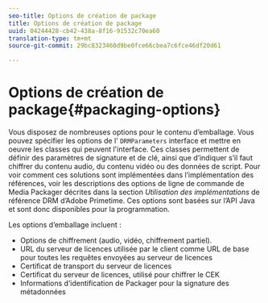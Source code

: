 ```yaml
---
seo-title: Options de création de package
title: Options de création de package
uuid: 04244428-cb42-438a-8f16-91532c70ea60
translation-type: tm+mt
source-git-commit: 29bc8323460d9be0fce66cbea7c6fce46df20d61

---
```



# Options de création de package{#packaging-options}

Vous disposez de nombreuses options pour le contenu d’emballage. Vous pouvez spécifier les options de l&#39; `DRMParameters` interface et mettre en oeuvre les classes qui peuvent l&#39;interface. Ces classes permettent de définir des paramètres de signature et de clé, ainsi que d’indiquer s’il faut chiffrer du contenu audio, du contenu vidéo ou des données de script. Pour voir comment ces solutions sont implémentées dans l’implémentation des références, voir les descriptions des options de ligne de commande de Media Packager décrites dans la section *Utilisation des implémentations* de référence DRM d’Adobe Primetime. Ces options sont basées sur l’API Java et sont donc disponibles pour la programmation.

Les options d’emballage incluent :

* Options de chiffrement (audio, vidéo, chiffrement partiel).
* URL du serveur de licences utilisée par le client comme URL de base pour toutes les requêtes envoyées au serveur de licences
* Certificat de transport du serveur de licences
* Certificat du serveur de licences, utilisé pour chiffrer le CEK
* Informations d’identification de Packager pour la signature des métadonnées

